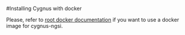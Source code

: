 #Installing Cygnus with docker

Please, refer to [root docker documentation](https://github.com/telefonicaid/fiware-cygnus/blob/master/docker/cygnus-ngsi/README.md) if you want to use a docker image for cygnus-ngsi.
